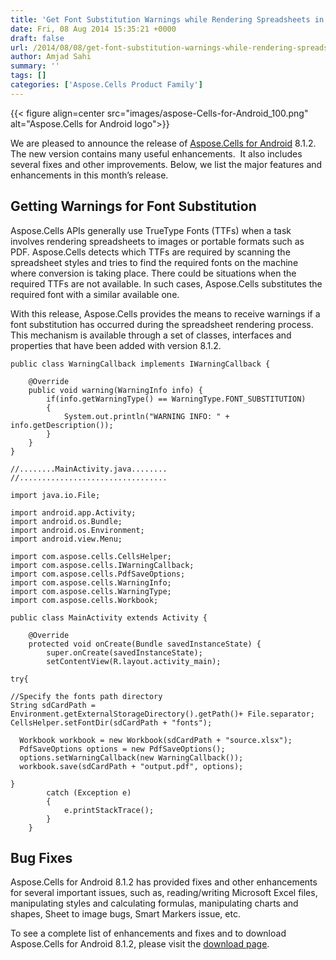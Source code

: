 ```yaml
---
title: 'Get Font Substitution Warnings while Rendering Spreadsheets in Android'
date: Fri, 08 Aug 2014 15:35:21 +0000
draft: false
url: /2014/08/08/get-font-substitution-warnings-while-rendering-spreadsheets-with-aspose.cells-for-android-8.1.2/
author: Amjad Sahi
summary: ''
tags: []
categories: ['Aspose.Cells Product Family']
---
```




{{< figure align=center src="images/aspose-Cells-for-Android_100.png" alt="Aspose.Cells for Android logo">}}


We are pleased to announce the release of [Aspose.Cells for Android][1] 8.1.2. The new version contains many useful enhancements.  It also includes several fixes and other improvements. Below, we list the major features and enhancements in this month’s release.

## Getting Warnings for Font Substitution

Aspose.Cells APIs generally use TrueType Fonts (TTFs) when a task involves rendering spreadsheets to images or portable formats such as PDF. Aspose.Cells detects which TTFs are required by scanning the spreadsheet styles and tries to find the required fonts on the machine where conversion is taking place. There could be situations when the required TTFs are not available. In such cases, Aspose.Cells substitutes the required font with a similar available one.

With this release, Aspose.Cells provides the means to receive warnings if a font substitution has occurred during the spreadsheet rendering process. This mechanism is available through a set of classes, interfaces and properties that have been added with version 8.1.2.

```
public class WarningCallback implements IWarningCallback {

    @Override
    public void warning(WarningInfo info) {
        if(info.getWarningType() == WarningType.FONT_SUBSTITUTION)
        {
            System.out.println("WARNING INFO: " + info.getDescription());
        }
    }
}

//........MainActivity.java........
//.................................

import java.io.File;

import android.app.Activity;
import android.os.Bundle;
import android.os.Environment;
import android.view.Menu;

import com.aspose.cells.CellsHelper;
import com.aspose.cells.IWarningCallback;
import com.aspose.cells.PdfSaveOptions;
import com.aspose.cells.WarningInfo;
import com.aspose.cells.WarningType;
import com.aspose.cells.Workbook;

public class MainActivity extends Activity {

	@Override
	protected void onCreate(Bundle savedInstanceState) {
		super.onCreate(savedInstanceState);
		setContentView(R.layout.activity_main);

try{

//Specify the fonts path directory
String sdCardPath = Environment.getExternalStorageDirectory().getPath()+ File.separator;
CellsHelper.setFontDir(sdCardPath + "fonts");

  Workbook workbook = new Workbook(sdCardPath + "source.xlsx");
  PdfSaveOptions options = new PdfSaveOptions();
  options.setWarningCallback(new WarningCallback());
  workbook.save(sdCardPath + "output.pdf", options);

}
		catch (Exception e)
		{
			e.printStackTrace();
		}
    } 
```

## Bug Fixes

Aspose.Cells for Android 8.1.2 has provided fixes and other enhancements for several important issues, such as, reading/writing Microsoft Excel files, manipulating styles and calculating formulas, manipulating charts and shapes, Sheet to image bugs, Smart Markers issue, etc.

To see a complete list of enhancements and fixes and to download Aspose.Cells for Android 8.1.2, please visit the [download page][2].




[1]: https://products.aspose.com/cells/android-java
[2]: https://downloads.aspose.com/cells/android-java





